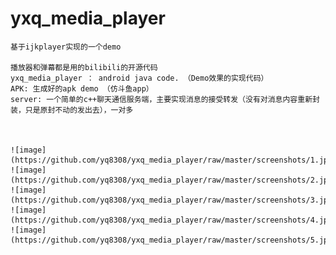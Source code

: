 # yxq_media_player
    基于ijkplayer实现的一个demo

    播放器和弹幕都是用的bilibili的开源代码
    yxq_media_player ： android java code. （Demo效果的实现代码）
    APK: 生成好的apk demo （仿斗鱼app）
    server: 一个简单的c++聊天通信服务端，主要实现消息的接受转发（没有对消息内容重新封装，只是原封不动的发出去），一对多
    
    
    
    ![image](https://github.com/yq8308/yxq_media_player/raw/master/screenshots/1.jpg)
    ![image](https://github.com/yq8308/yxq_media_player/raw/master/screenshots/2.jpg)
    ![image](https://github.com/yq8308/yxq_media_player/raw/master/screenshots/3.jpg)
    ![image](https://github.com/yq8308/yxq_media_player/raw/master/screenshots/4.jpg)
    ![image](https://github.com/yq8308/yxq_media_player/raw/master/screenshots/5.jpg)
